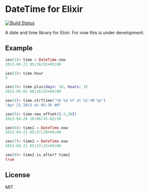 # DateTime for Elixir

[![Build Status](https://travis-ci.org/mururu/exdatetime.png?branch=master)](https://travis-ci.org/mururu/exdatetime)

A date and time library for Elixir.
For now this is under development.

## Example

```elixir
iex(1)> time = DateTime.now
2013-04-21 05:36:55+09:00

iex(2)> time.hour
5

iex(3)> time.plus(days: 10, hours: 3)
2013-05-01 08:36:55+09:00

iex(4)> time.strftime("%b %d %Y at %I:%M %p")
"Apr 21 2013 at 05:36 AM"

iex(5)> time.new_offset({-2,30})
2013-04-20 18:06:55-02:30

iex(6)> time1 = DateTime.now
2013-04-21 05:37:28+09:00

iex(7)> time2 = DateTime.now
2013-04-21 05:37:33+09:00

iex(8)> time2.is_after? time1
true
```

## License

MIT
